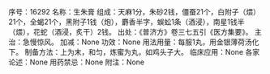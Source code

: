 序号：16292
名称：生朱膏
组成：天麻1分，朱砂2钱，僵蚕21个，白附子（煨）21个，全蝎21个，黑附子1钱（炮），麝香半字，蜈蚣1条（酒浸），南星1钱半（煨），花蛇（酒浸，炙干）2钱。
出处：《普济方》卷三七五引《医方集要》。
主治：急慢惊风。
加减：None
功效：None
用法用量：每服1丸，用金银薄荷汤化下。
制备方法：上为末，和匀，炼蜜为丸，如鸡头子大。
临床应用：None
各家论述：None
用药禁忌：None
附注：None
